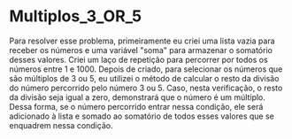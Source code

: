 # Multiplos_3_OR_5
Para resolver esse problema, primeiramente eu criei uma lista vazia para receber os números e uma variável "soma" para armazenar o somatório desses valores.
Criei um laço de repetição para percorrer por todos os números entre 1 e 1000. Depois de criado, para selecionar os números que são múltiplos de 3 ou 5, eu utilizei o método de calcular o resto da divisão do número percorrido pelo número 3 ou 5. Caso, nesta verificação, o resto da divisão seja igual a zero, demonstrará que o número é um múltiplo. Dessa forma, se o número percorrido entrar nessa condição, ele será adicionado à lista e somado ao somatório de todos esses valores que se enquadrem nessa condição.
